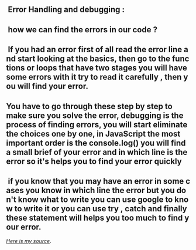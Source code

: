 ##  Error Handling and debugging :

##  how we can find the errors in our code ?

##  If you had an error first of all read the error line and start looking at the basics, then go to the functions or loops that have two stages you will have some errors with it try to read it carefully , then you will find your error.

## You have to go through these step by step to make sure you solve the error, debugging is the process of finding errors, you will start eliminate the choices one by one, in JavaScript the most important order is the console.log() you will find a small brief of your error and in which line is the error so it's helps you to find your error quickly

##  if you know that you may have an error in some cases you know in which line the error but you don't know what to write you can use google to know to write it or you can use **try** , **catch** and **finally** these statement will helps you too much to find your error.

*[Here is my source](https://slack-files.com/files-pri-safe/TNGRRLUMA-F0230Q81ZRV/javascript_and_jquery_interactive_jon_du__1_.pdf?c=1622300000-73f93ecb4b6f174e)*.